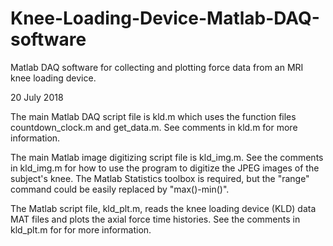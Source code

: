 # Knee-Loading-Device-Matlab-DAQ-software
Matlab DAQ software for collecting and plotting force data from an MRI knee loading device.

20 July 2018

The main Matlab DAQ script file is kld.m which uses the function files countdown_clock.m and get_data.m.  See comments in kld.m for more information.

The main Matlab image digitizing script file is kld_img.m.  See the comments in kld_img.m for how to use the program to digitize the JPEG images of the subject's knee.  The Matlab Statistics toolbox is required, but the "range" command could be easily replaced by "max()-min()".

The Matlab script file, kld_plt.m, reads the knee loading device (KLD) data MAT files and plots the axial force time histories.  See the comments in kld_plt.m for for more information.
